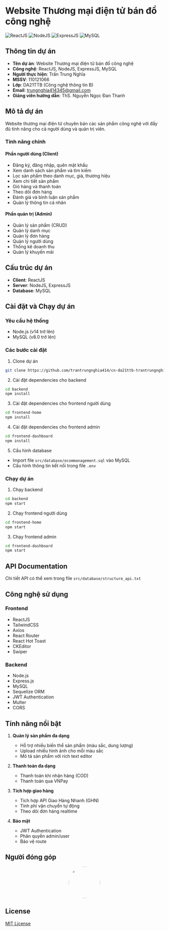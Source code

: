 # Website Thương mại điện tử bán đồ công nghệ

![ReactJS](https://img.shields.io/badge/React-20232A?style=for-the-badge&logo=react&logoColor=61DAFB)
![NodeJS](https://img.shields.io/badge/Node.js-43853D?style=for-the-badge&logo=node.js&logoColor=white)
![ExpressJS](https://img.shields.io/badge/Express.js-404D59?style=for-the-badge)
![MySQL](https://img.shields.io/badge/MySQL-00000F?style=for-the-badge&logo=mysql&logoColor=white)

## Thông tin dự án

-   **Tên dự án**: Website Thương mại điện tử bán đồ công nghệ
-   **Công nghệ**: ReactJS, NodeJS, ExpressJS, MySQL
-   **Người thực hiện**: Trần Trung Nghĩa
-   **MSSV**: 110121066
-   **Lớp**: DA21TTB (Công nghệ thông tin B)
-   **Email**: trungnghia414345@gmail.com
-   **Giảng viên hướng dẫn**: ThS. Nguyễn Ngọc Đan Thanh

## Mô tả dự án

Website thương mại điện tử chuyên bán các sản phẩm công nghệ với đầy đủ tính năng cho cả người dùng và quản trị viên.

### Tính năng chính

#### Phần người dùng (Client)

-   Đăng ký, đăng nhập, quên mật khẩu
-   Xem danh sách sản phẩm và tìm kiếm
-   Lọc sản phẩm theo danh mục, giá, thương hiệu
-   Xem chi tiết sản phẩm
-   Giỏ hàng và thanh toán
-   Theo dõi đơn hàng
-   Đánh giá và bình luận sản phẩm
-   Quản lý thông tin cá nhân

#### Phần quản trị (Admin)

-   Quản lý sản phẩm (CRUD)
-   Quản lý danh mục
-   Quản lý đơn hàng
-   Quản lý người dùng
-   Thống kê doanh thu
-   Quản lý khuyến mãi

## Cấu trúc dự án

-   **Client**: ReactJS
-   **Server**: NodeJS, ExpressJS
-   **Database**: MySQL

## Cài đặt và Chạy dự án

### Yêu cầu hệ thống

-   Node.js (v14 trở lên)
-   MySQL (v8.0 trở lên)

### Các bước cài đặt

1. Clone dự án

```bash
git clone https://github.com/trantrungnghia414/cn-da21ttb-trantrungnghia-ecommercewebsite-reactjs
```

2. Cài đặt dependencies cho backend

```bash
cd backend
npm install
```

3. Cài đặt dependencies cho frontend người dùng

```bash
cd frontend-home
npm install
```

4. Cài đặt dependencies cho frontend admin

```bash
cd frontend-dashboard
npm install
```

5. Cấu hình database

-   Import file `src/database/ecommanagement.sql` vào MySQL
-   Cấu hình thông tin kết nối trong file `.env`

### Chạy dự án

1. Chạy backend

```bash
cd backend
npm start
```

2. Chạy frontend người dùng

```bash
cd frontend-home
npm start
```

3. Chạy frontend admin

```bash
cd frontend-dashboard
npm start
```

## API Documentation

Chi tiết API có thể xem trong file `src/database/structure_api.txt`

## Công nghệ sử dụng

### Frontend

-   ReactJS
-   TailwindCSS
-   Axios
-   React Router
-   React Hot Toast
-   CKEditor
-   Swiper

### Backend

-   Node.js
-   Express.js
-   MySQL
-   Sequelize ORM
-   JWT Authentication
-   Multer
-   CORS

## Tính năng nổi bật

1. **Quản lý sản phẩm đa dạng**

    - Hỗ trợ nhiều biến thể sản phẩm (màu sắc, dung lượng)
    - Upload nhiều hình ảnh cho mỗi màu sắc
    - Mô tả sản phẩm với rich text editor

2. **Thanh toán đa dạng**

    - Thanh toán khi nhận hàng (COD)
    - Thanh toán qua VNPay

3. **Tích hợp giao hàng**

    - Tích hợp API Giao Hàng Nhanh (GHN)
    - Tính phí vận chuyển tự động
    - Theo dõi đơn hàng realtime

4. **Bảo mật**
    - JWT Authentication
    - Phân quyền admin/user
    - Bảo vệ route

## Người đóng góp

<div align="center">
    <a href="https://github.com/trantrungnghia414/cn-da21ttb-trantrungnghia-ecommercewebsite-reactjs">
        <img src="https://avatars.githubusercontent.com/u/140692885?v=4" style="width: 100px; height: 100px; border-radius: 50%;" />
    </a>
</div>

## License

[MIT License](LICENSE)
